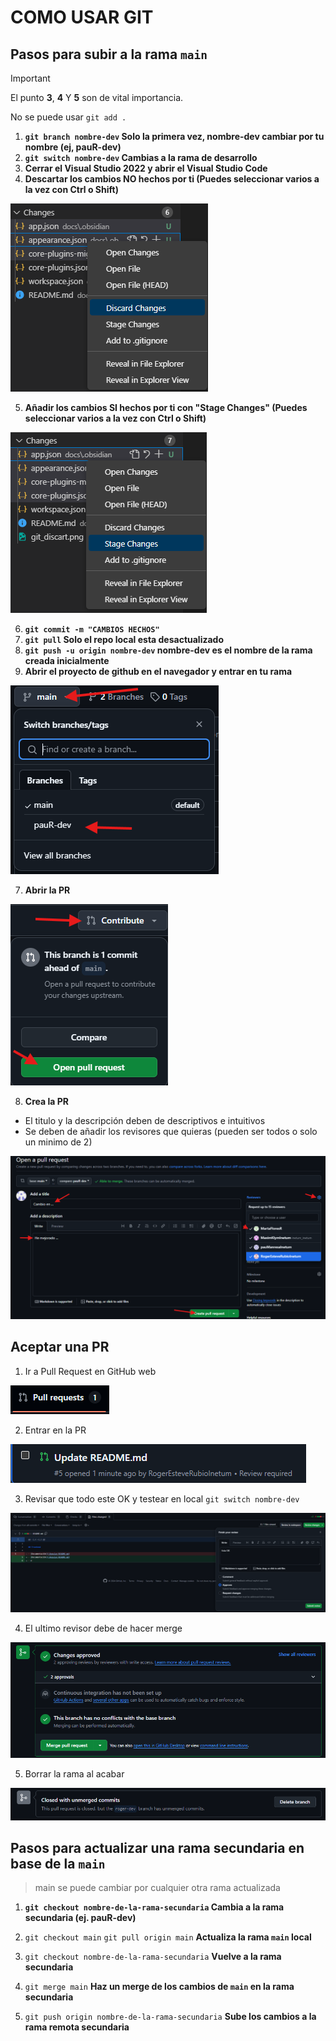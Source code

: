 # COMO USAR GIT

## Pasos para subir a la rama `main`

> [!important]
> El punto **3**, **4** Y **5** son de vital importancia.
> 
> No se puede usar `git add .`

1. **`git branch nombre-dev` Solo la primera vez, nombre-dev cambiar por tu nombre (ej, pauR-dev)**
2. **`git switch nombre-dev` Cambias a la rama de desarrollo**
3. **Cerrar el Visual Studio 2022 y abrir el Visual Studio Code**
4. **Descartar los cambios NO hechos por ti (Puedes seleccionar varios a la vez con Ctrl o Shift)**

![alt text](../img/git_discart.png)

5. **Añadir los cambios SI hechos por ti con "Stage Changes" (Puedes seleccionar varios a la vez con Ctrl o Shift)**

![alt text](../img/git_stage.png)

6. **`git commit -m "CAMBIOS HECHOS"`**
7. **`git pull` Solo el repo local esta desactualizado**
8. **`git push -u origin nombre-dev` nombre-dev es el nombre de la rama creada inicialmente**
9. **Abrir el proyecto de github en el navegador y entrar en tu rama**

![alt text](../img/git_branch.png)

7. **Abrir la PR**

![alt text](../img/git_openpr.png)

8. **Crea la PR** 
- El titulo y la descripción deben de descriptivos e intuitivos
- Se deben de añadir los revisores que quieras (pueden ser todos o solo un minimo de 2)

![alt text](../img/git_createpr.png)

## Aceptar una PR

1. Ir a Pull Request en GitHub web

![alt text](../img/git_pr.png)

2. Entrar en la PR

![alt text](../img/git_prenter.png)

3. Revisar que todo este OK y testear en local `git switch nombre-dev`
 
![alt text](../img/git_sumbitreview.png)

4. El ultimo revisor debe de hacer merge

![alt text](../img/git_merge.png)

5. Borrar la rama al acabar
 
![alt text](../img/git_deletebranch.png)

## Pasos para actualizar una rama secundaria en base de la `main`

> main se puede cambiar por cualquier otra rama actualizada

1. **`git checkout nombre-de-la-rama-secundaria` Cambia a la rama secundaria (ej. pauR-dev)**

2. `git checkout main` `git pull origin main` **Actualiza la rama `main` local**

3. `git checkout nombre-de-la-rama-secundaria` **Vuelve a la rama secundaria**

4. `git merge main` **Haz un merge de los cambios de `main` en la rama secundaria**

5. `git push origin nombre-de-la-rama-secundaria` **Sube los cambios a la rama remota secundaria**
